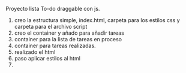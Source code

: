 Proyecto lista To-do draggable con js.

1. creo la estructura simple, index.html, carpeta para los estilos css y carpeta para el archivo script
2. creo el container y añado para añadir tareas 
3. container para la lista de tareas en proceso
4. container para tareas realizadas.
5. realizado el html
6. paso aplicar estilos al html
7. 